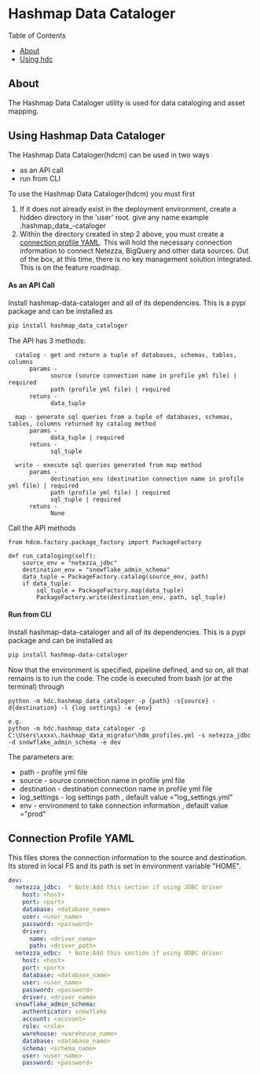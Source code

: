<!---
Copyright © 2020 Hashmap, Inc

Licensed under the Apache License, Version 2.0 the \("License"\);
you may not use this file except in compliance with the License.
You may obtain a copy of the License at

    http://www.apache.org/licenses/LICENSE-2.0

Unless required by applicable law or agreed to in writing, software
distributed under the License is distributed on an "AS IS" BASIS,
WITHOUT WARRANTIES OR CONDITIONS OF ANY KIND, either express or implied.
See the License for the specific language governing permissions and
limitations under the License.
--->

# Hashmap Data Cataloger

Table of Contents

* [About](#about)
* [Using hdc](#using-hashmap-data-cataloger)

## About
The Hashmap Data Cataloger utility is used for data cataloging and asset mapping.

## Using Hashmap Data Cataloger
The Hashmap Data Cataloger(hdcm) can be used in two ways 
* as an API call
* run from CLI 


To use the Hashmap Data Cataloger(hdcm) you must first

1. If it does not already exist in the deployment environment, create a hidden directory in the 'user' root. give any name example .hashmap_data_-cataloger
2. Within the directory created in step 2 above, you must create a [connection profile YAML](#connection-profile-yaml). This will hold the necessary connection information to connect Netezza, BigQuery and other data sources. Out of the box, at this time, there is no key management solution integrated. This is on the feature roadmap.


#### As an API Call
Install hashmap-data-cataloger and all of its dependencies. This is a pypi package and can be installed as

```bash
pip install hashmap_data_cataloger
```

The API has 3 methods:
```
  catalog - get and return a tuple of databases, schemas, tables, columns
      params -
            source (source connection name in profile yml file) | required
            path (profile yml file) | required
      retuns - 
            data_tuple

  map - generate sql queries from a tuple of databases, schemas, tables, columns returned by catalog method
      params - 
            data_tuple | required
      retuns - 
            sql_tuple

  write - execute sql queries generated from map method
      params - 
            destination_env (destination connection name in profile yml file) | required
            path (profile yml file) | required
            sql_tuple | required
      retuns - 
            None
```
Call the API methods
```
from hdcm.factory.package_factory import PackageFactory

def run_cataloging(self):
    source_env = "netezza_jdbc"
    destination_env = "snowflake_admin_schema"
    data_tuple = PackageFactory.catalog(source_env, path)
    if data_tuple:
        sql_tuple = PackageFactory.map(data_tuple)
        PackageFactory.write(destination_env, path, sql_tuple)
```

#### Run from CLI
Install hashmap-data-cataloger and all of its dependencies. This is a pypi package and can be installed as
```bash
pip install hashmap-data-cataloger
```

Now that the environment is specified, pipeline defined, and so on, all that remains is to run the code. The code is executed from bash (or at the terminal) through

```
python -m hdc.hashmap_data_cataloger -p {path} -s{source} -d{destination} -l {log settings} -e {env}

e.g. 
python -m hdc.hashmap_data_cataloger -p C:\Users\xxxx\.hashmap_data_migrator\hdm_profiles.yml -s netezza_jdbc -d snowflake_admin_schema -e dev

```

The parameters are:

* path - profile yml file 
* source - source connection name in profile yml file
* destination - destination connection name in profile yml file
* log_settings - log settings path , default value ="log_settings.yml"
* env - environment to take connection information , default value ="prod"

## Connection Profile YAML

This files stores the connection information to the source and destination.
Its stored in local FS and its path is set in environment variable "HOME".
```yaml
dev:
  netezza_jdbc:  * Note:Add this section if using JDBC driver
    host: <host>
    port: <port>
    database: <database_name>
    user: <user_name>
    password: <password>
    driver:
      name: <driver_name>
      path: <driver_path>
  netezza_odbc:  * Note:Add this section if using ODBC driver
    host: <host>
    port: <port>
    database: <database_name>
    user: <user_name>
    password: <password>
    driver: <driver_name>
  snowflake_admin_schema:
    authenticator: snowflake
    account: <account>
    role: <role>
    warehouse: <warehouse_name>
    database: <database_name>
    schema: <schema_name>
    user: <user_name>
    password: <password>
```

